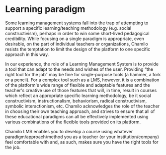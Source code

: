 # Learning paradigm

Some learning management systems fall into the trap of attempting to support a specific learning/teaching methodology \(e.g. social constructivism\), perhaps in order to win some short-lived pedagogical credibility. While focusing on a single paradigm is appropriate, even desirable, on the part of individual teachers or organizations, Chamilo resists the temptation to limit the design of the platform to one specific approach in this way.

In our experience, the role of a Learning Management System is to provide a tool that can adapt to the needs and wishes of the user. Providing “the right tool for the job” may be fine for single-purpose tools \(a hammer, a fork or a pencil\). For a complex tool such as a LMS, however, it is a combination of the platform's wide range of flexible and adaptable features and the teacher's creative use of those features that will, in time, result in courses which reflect an appropriate specific learning methodology, be it social constructivism, instructionalism, behaviorism, radical constructivism, symbolic interactionism, etc. Chamilo acknowledges the role of the teacher in choosing their own teaching approach, and strives to ensure that all of these educational paradigms can all be effectively implemented using various combinations of the flexible tools provided on its platform.

Chamilo LMS enables you to develop a course using whatever paradigm/approach/method you as a teacher \(or your institution/company\) feel comfortable with and, as such, makes sure you have the right tools for the job.

